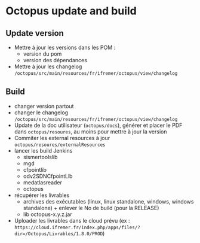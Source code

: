 # Octopus update and build

## Update version

- Mettre à jour les versions dans les POM :
  - version du pom
  - version des dépendances
- Mettre à jour les changelog `/octopus/src/main/resources/fr/ifremer/octopus/view/changelog`

## Build

- changer version partout
- changer le changelog `/octopus/src/main/resources/fr/ifremer/octopus/view/changelog`
- Update de la doc utilisateur (`octopus/docs`), générer et placer le PDF dans `octopus/resoures`, au moins pour mettre à jour la version
- Commiter les external resources à jour `octopus/resoures/externalResources`
- lancer les build Jenkins
  - sismertoolslib
  - mgd
  - cfpointlib
  - odv2SDNCfpointLib
  - medatlasreader
  - octopus
- récupérer les livrables
  - archives des exécutables (linux, linux standalone, windows, windows standalone) + enlever le No de build (pour la RELEASE)
  - lib octopus-x.y.z.jar
- Uploader les livrables dans le cloud prévu (ex : `https://cloud.ifremer.fr/index.php/apps/files/?dir=/Octopus/Livrables/1.8.0/PROD`)